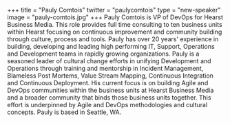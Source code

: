 +++
title = "Pauly Comtois"
twitter = "paulycomtois"
type = "new-speaker"
image = "pauly-comtois.jpg"
+++
Pauly Comtois is VP of DevOps for Hearst Business Media. This role provides full time consulting to ten business units within Hearst focusing on continuous improvement and community building through culture, process and tools. Pauly has over 20 years' experience in building, developing and leading high performing IT, Support, Operations and Development teams in rapidly growing organizations. Pauly is a seasoned leader of cultural change efforts in unifying Development and Operations through training and mentorship in Incident Management, Blameless Post Mortems, Value Stream Mapping, Continuous Integration and Continuous Deployment. His current focus is on building Agile and DevOps communities within the business units at Hearst Business Media and a broader community that binds those business units together. This effort is underpinned by Agile and DevOps methodologies and cultural concepts. Pauly is based in Seattle, WA.